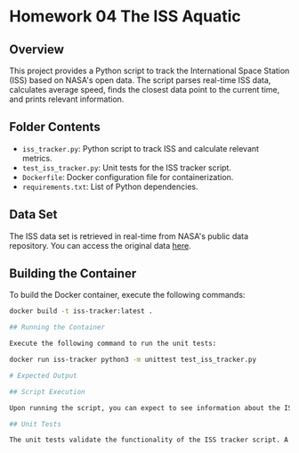 # Homework 04 The ISS Aquatic

## Overview

This project provides a Python script to track the International Space Station (ISS) based on NASA's open data. The script parses real-time ISS data, calculates average speed, finds the closest data point to the current time, and prints relevant information.

## Folder Contents

- `iss_tracker.py`: Python script to track ISS and calculate relevant metrics.
- `test_iss_tracker.py`: Unit tests for the ISS tracker script.
- `Dockerfile`: Docker configuration file for containerization.
- `requirements.txt`: List of Python dependencies.

## Data Set

The ISS data set is retrieved in real-time from NASA's public data repository. You can access the original data [here](https://nasa-public-data.s3.amazonaws.com/iss-coords/current/ISS_OEM/ISS.OEM_J2K_EPH.xml).

## Building the Container

To build the Docker container, execute the following commands:

```bash
docker build -t iss-tracker:latest .

## Running the Container

Execute the following command to run the unit tests:

docker run iss-tracker python3 -m unittest test_iss_tracker.py

# Expected Output

## Script Execution

Upon running the script, you can expect to see information about the ISS, including the data range, the closest data point to the current time, and average speed.

## Unit Tests

The unit tests validate the functionality of the ISS tracker script. A successful run will display "OK," indicating that all tests passed.